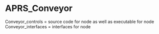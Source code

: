 # APRS_Conveyor
Conveyor_controls = source code for node as well as executable for node
Conveyor_interfaces = interfaces for node
